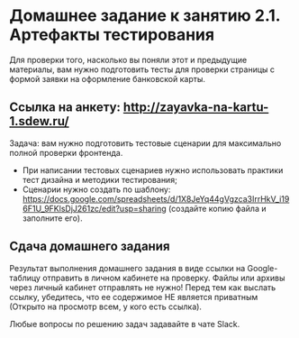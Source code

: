 # Домашнее задание к занятию 2.1. Артефакты тестирования

Для проверки того, насколько вы поняли этот и предыдущие материалы, вам нужно подготовить тесты для проверки страницы с формой заявки на оформление банковской карты.

## Ссылка на анкету: http://zayavka-na-kartu-1.sdew.ru/

Задача: вам нужно подготовить тестовые сценарии для максимально полной проверки фронтенда. 
* При написании тестовых сценариев нужно использовать практики тест дизайна и методики тестирования;
* Сценарии нужно создать по шаблону: https://docs.google.com/spreadsheets/d/1X8JeYq44gVgzca3IrrHkV_i196F1U_9FKlsDjJ261zc/edit?usp=sharing (создайте копию файла и заполните его).

## Cдача домашнего задания

Результат выполнения домашнего задания в виде ссылки на Google-таблицу отправить в личном кабинете на проверку. 
Файлы или архивы через личный кабинет отправлять не нужно! Перед тем как выслать ссылку, убедитесь, что ее содержимое НЕ является приватным (Открыто на просмотр всем, у кого есть ссылка).

Любые вопросы по решению задач задавайте в чате Slack.

